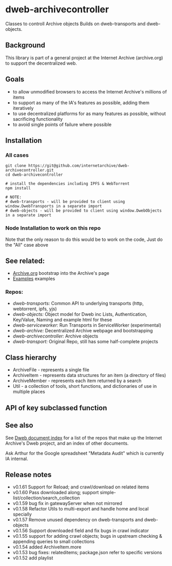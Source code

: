 # dweb-archivecontroller
Classes to controll Archive objects
Builds on dweb-transports and dweb-objects.

## Background
This library is part of a general project at the Internet Archive (archive.org)
to support the decentralized web.

## Goals
* to allow unmodified browsers to access the Internet Archive's millions of items
* to support as many of the IA's features as possible, adding them iteratively
* to use decentralized platforms for as many features as possible, without sacrificing functionality
* to avoid single points of failure where possible

## Installation
### All cases
```
git clone https://git@github.com/internetarchive/dweb-archivecontroller.git
cd dweb-archivecontroller

# install the dependencies including IPFS & WebTorrent
npm install

# NOTE:
# dweb-transports - will be provided to client using window.DwebTransports in a separate import
# dweb-objects - will be provided to client using window.DwebObjects in a separate import

```

### Node Installation to work on this repo
Note that the only reason to do this would be to work on the code,
Just do the "All" case above

## See related:

* [Archive.org](https://dweb.archive.org/details) bootstrap into the Archive's page
* [Examples](https://dweb.me/examples) examples

### Repos:
* *dweb-transports:* Common API to underlying transports (http, webtorrent, ipfs, yjs)
* *dweb-objects:* Object model for Dweb inc Lists, Authentication, Key/Value, Naming and example html for these
* *dweb-serviceworker:* Run Transports in ServiceWorker (experimental)
* *dweb-archive:* Decentralized Archive webpage and bootstrapping
* *dweb-archivecontroller:* Archive objects
* *dweb-transport:* Original Repo, still has some half-complete projects

## Class hierarchy
* ArchiveFile - represents a single file
* ArchiveItem - represents data structures for an item (a directory of files)
* ArchiveMember - represents each item returned by a search
* Util - a collection of tools, short functions, and dictionaries of use in multiple places

## API of key subclassed function

## See also
See [Dweb document index](https://github.com/internetarchive/dweb-transports/blob/master/DOCUMENTINDEX.md) for a list of the repos that make up the Internet Archive's Dweb project, and an index of other documents. 

Ask Arthur for the Google spreadsheet "Metadata Audit" which is currently IA internal. 

## Release notes

* v0.1.61 Support for Reload; and crawl/download on related items
* v0.1.60 Pass downloaded along; support simple-list/collection/search_collection
* v0.1.59 bug fix in gatewayServer when not mirrored
* v0.1.58 Refactor Utils to multi-export and handle home and local specially
* v0.1.57 Remove unused dependency on dweb-transports and dweb-objects
* v0.1.56 Support downloaded field and fix bugs in crawl indicator
* v0.1.55 support for adding crawl objects; bugs in upstream checking & appending queries to small collections
* v0.1.54 added ArchiveItem.more
* v0.1.53 bug fixes: relateditems; package.json refer to specific versions 
* v0.1.52 add playlist
